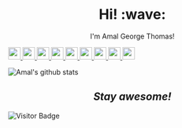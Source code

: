 <h1 align='center'> Hi! :wave:</h1>
<p align='center'>
I'm Amal George Thomas! 
</p>
<p>
  <a href="https://www.twitter.com/amalgta">
    <img src="https://img.shields.io/badge/twitter-%231DA1F2.svg?&style=for-the-badge&logo=twitter&logoColor=white" height=25>
  </a>
  <a href="https://www.linkedin.com/in/amalgta">
    <img src="https://img.shields.io/badge/linkedin-%230077B5.svg?&style=for-the-badge&logo=linkedin&logoColor=white" height=25>
  </a>
  <a href="https://www.instagram.com/amalgta">
    <img src="https://img.shields.io/badge/instagram-%23E4405F.svg?&style=for-the-badge&logo=instagram&logoColor=white" height=25>
  </a>
  <a href="https://medium.com/amalgta">
    <img src="https://img.shields.io/badge/medium-%2312100E.svg?&style=for-the-badge&logo=medium&logoColor=white" height=25>
  </a>
  <a href="https://dev.to/amalgta">
    <img src="https://img.shields.io/badge/DEV.TO-%230A0A0A.svg?&style=for-the-badge&logo=dev.to&logoColor=white" height=25>
  </a>
  <a href="https://github.com/amalgta">
    <img src="https://img.shields.io/badge/github-%230A0A0A.svg?&style=for-the-badge&logo=github&logoColor=white" height=25>
  </a>
  <a href="https://youtube.com/amalgta">
    <img src="https://img.shields.io/badge/youtube-%23E62117.svg?&style=for-the-badge&logo=youtube&logoColor=white" height=25>
  </a>
  <a href="https://play.google.com/store/apps/dev?id=5912633885029902327">
    <img src="https://img.shields.io/badge/google%20play-%23414141.svg?&style=for-the-badge&logo=google-play&logoColor=white" height=25>
  </a>
  <a href="https://stackoverflow.com/users/2972370/amal-george-thomas?tab=profile">
    <img src="https://img.shields.io/badge/stack%20overflow-%23FE7A16.svg?&style=for-the-badge&logo=stack-overflow&logoColor=white" height=25>
  </a>
</p>

![Amal's github stats](https://github-readme-stats.vercel.app/api?username=amalgta&count_private=true)

<h2 align='center'><i>Stay awesome!</i></h1>

![Visitor Badge](https://visitor-badge.laobi.icu/badge?page_id=http://github.com/amalgta)
